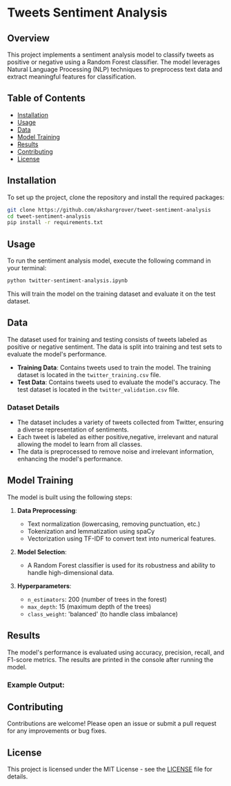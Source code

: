 # Tweets Sentiment Analysis

## Overview
This project implements a sentiment analysis model to classify tweets as positive or negative using a Random Forest classifier. The model leverages Natural Language Processing (NLP) techniques to preprocess text data and extract meaningful features for classification.

## Table of Contents
- [Installation](#installation)
- [Usage](#usage)
- [Data](#data)
- [Model Training](#model-training)
- [Results](#results)
- [Contributing](#contributing)
- [License](#license)

## Installation
To set up the project, clone the repository and install the required packages:

```bash
git clone https://github.com/akshargrover/tweet-sentiment-analysis
cd tweet-sentiment-analysis
pip install -r requirements.txt
```

## Usage
To run the sentiment analysis model, execute the following command in your terminal:

```bash
python twitter-sentiment-analysis.ipynb
```

This will train the model on the training dataset and evaluate it on the test dataset.

## Data
The dataset used for training and testing consists of tweets labeled as positive or negative sentiment. The data is split into training and test sets to evaluate the model's performance.

- **Training Data**: Contains tweets used to train the model. The training dataset is located in the `twitter_training.csv` file.
- **Test Data**: Contains tweets used to evaluate the model's accuracy. The test dataset is located in the `twitter_validation.csv` file.

### Dataset Details
- The dataset includes a variety of tweets collected from Twitter, ensuring a diverse representation of sentiments.
- Each tweet is labeled as either positive,negative, irrelevant and natural allowing the model to learn from all classes.
- The data is preprocessed to remove noise and irrelevant information, enhancing the model's performance.

## Model Training
The model is built using the following steps:

1. **Data Preprocessing**: 
   - Text normalization (lowercasing, removing punctuation, etc.)
   - Tokenization and lemmatization using spaCy
   - Vectorization using TF-IDF to convert text into numerical features.

2. **Model Selection**: 
   - A Random Forest classifier is used for its robustness and ability to handle high-dimensional data.

3. **Hyperparameters**:
   - `n_estimators`: 200 (number of trees in the forest)
   - `max_depth`: 15 (maximum depth of the trees)
   - `class_weight`: 'balanced' (to handle class imbalance)

## Results
The model's performance is evaluated using accuracy, precision, recall, and F1-score metrics. The results are printed in the console after running the model.

### Example Output:

## Contributing
Contributions are welcome! Please open an issue or submit a pull request for any improvements or bug fixes.

## License
This project is licensed under the MIT License - see the [LICENSE](LICENSE) file for details.
